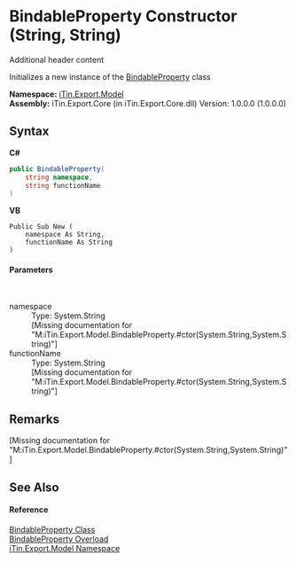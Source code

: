 # BindableProperty Constructor (String, String)
Additional header content 

Initializes a new instance of the <a href="T_iTin_Export_Model_BindableProperty">BindableProperty</a> class

**Namespace:**&nbsp;<a href="N_iTin_Export_Model">iTin.Export.Model</a><br />**Assembly:**&nbsp;iTin.Export.Core (in iTin.Export.Core.dll) Version: 1.0.0.0 (1.0.0.0)

## Syntax

**C#**<br />
``` C#
public BindableProperty(
	string namespace,
	string functionName
)
```

**VB**<br />
``` VB
Public Sub New ( 
	namespace As String,
	functionName As String
)
```


#### Parameters
&nbsp;<dl><dt>namespace</dt><dd>Type: System.String<br />\[Missing <param name="namespace"/> documentation for "M:iTin.Export.Model.BindableProperty.#ctor(System.String,System.String)"\]</dd><dt>functionName</dt><dd>Type: System.String<br />\[Missing <param name="functionName"/> documentation for "M:iTin.Export.Model.BindableProperty.#ctor(System.String,System.String)"\]</dd></dl>

## Remarks
\[Missing <remarks> documentation for "M:iTin.Export.Model.BindableProperty.#ctor(System.String,System.String)"\]

## See Also


#### Reference
<a href="T_iTin_Export_Model_BindableProperty">BindableProperty Class</a><br /><a href="Overload_iTin_Export_Model_BindableProperty__ctor">BindableProperty Overload</a><br /><a href="N_iTin_Export_Model">iTin.Export.Model Namespace</a><br />